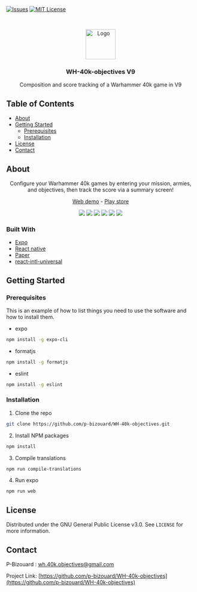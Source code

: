 <!-- PROJECT SHIELDS -->
<!--
*** I'm using markdown "reference style" links for readability.
*** Reference links are enclosed in brackets [ ] instead of parentheses ( ).
*** See the bottom of this document for the declaration of the reference variables
*** for contributors-url, forks-url, etc. This is an optional, concise syntax you may use.
*** https://www.markdownguide.org/basic-syntax/#reference-style-links
-->
[![Issues][issues-shield]][issues-url]
[![MIT License][license-shield]][license-url]



<!-- PROJECT LOGO -->
<br />
<p align="center">
  <a href="https://github.com/p-bizouard/WH-40k-objectives">
    <img src="assets/icon.png" alt="Logo" width="80" height="80">
  </a>

  <h3 align="center">WH-40k-objectives V9</h3>

  <p align="center">Composition and score tracking of a Warhammer 40k game in V9</p>
</p>



<!-- TABLE OF CONTENTS -->
## Table of Contents

* [About](#about)
* [Getting Started](#getting-started)
  * [Prerequisites](#prerequisites)
  * [Installation](#installation)
* [License](#license)
* [Contact](#contact)



<!-- ABOUT THE PROJECT -->
## About

  <p align="center">
    Configure your Warhammer 40k games by entering your mission, armies, and objectives, then track the score via a summary screen!
  </p>

  <p align="center">
    <a href="https://www.wh40kobjectives.ovh/">Web demo</a> - <a href="https://play.google.com/store/apps/details?id=com.bizouard.wh_v9_objectives">Play store</a>
  </p>
  
  <p align="center">
    <img src="assets/capture-1.png">
    <img src="assets/capture-2.png">
    <img src="assets/capture-3.png">
    <img src="assets/capture-4.png">
    <img src="assets/capture-5.png">
    <img src="assets/capture-6.png">
  </p>

### Built With
* [Expo](https://expo.io/)
* [React native](https://reactnative.dev/)
* [Paper](https://github.com/callstack/react-native-paper)
* [react-intl-universal](https://github.com/alibaba/react-intl-universal)


<!-- GETTING STARTED -->
## Getting Started

### Prerequisites

This is an example of how to list things you need to use the software and how to install them.
* expo
```sh
npm install -g expo-cli
```
* formatjs
```sh
npm install -g formatjs
```
* eslint
```sh
npm install -g eslint
```

### Installation

1. Clone the repo
```sh
git clone https://github.com/p-bizouard/WH-40k-objectives.git
```
2. Install NPM packages
```sh
npm install
```
3. Compile translations
```sh
npm run compile-translations
```
4. Run expo
```sh
npm run web
```


<!-- LICENSE -->
## License

Distributed under the GNU General Public License v3.0. See `LICENSE` for more information.



<!-- CONTACT -->
## Contact

P-Bizouard : wh.40k.objectives@gmail.com

Project Link: [https://github.com/p-bizouard/WH-40k-objectives](https://github.com/p-bizouard/WH-40k-objectives)


<!-- MARKDOWN LINKS & IMAGES -->
<!-- https://www.markdownguide.org/basic-syntax/#reference-style-links -->
[issues-shield]: https://img.shields.io/github/issues/p-bizouard/WH-40k-objectives.svg?style=flat-square
[issues-url]: https://github.com/p-bizouard/WH-40k-objectives/issues
[license-shield]: https://img.shields.io/github/license/othneildrew/Best-README-Template.svg?style=flat-square
[license-url]: README.md
